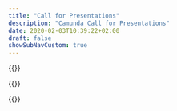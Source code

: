 ```yaml
---
title: "Call for Presentations"
description: "Camunda Call for Presentations"
date: 2020-02-03T10:39:22+02:00
draft: false
showSubNavCustom: true
---
```



{{<highlight title="Call for Presentations" >}}



{{</highlight>}}

{{<callpresentations>}}
